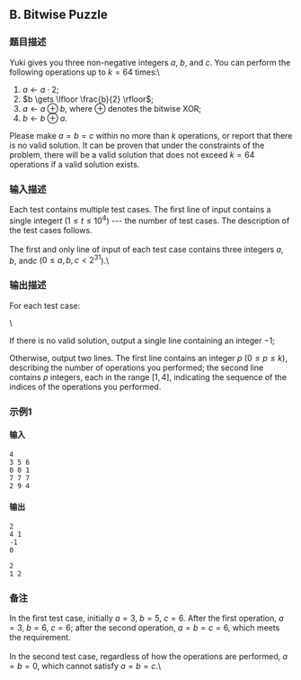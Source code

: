 ## B. Bitwise Puzzle

### 题目描述

<div>

Yuki gives you three non-negative integers $a$, $b$, and $c$. You can perform the following operations
up to $k = 64$ times:\

1.  $a \gets a \cdot 2$;
2.  $b \gets \lfloor \frac{b}{2} \rfloor$;
3.  $a \gets a \oplus b$, where $\oplus$ denotes the bitwise XOR;
4.  $b \gets b \oplus a$.

Please make $a = b = c$ within no more than $k$ operations, or report that there is no
valid solution. It can be proven that under the constraints of the
problem, there will be a valid solution that does not exceed $k = 64$ operations if a valid solution
exists.

</div>

### 输入描述

Each test contains multiple test cases. The first line of input contains
a single integer$t$ ($1 \leq t \leq 10^4$) --- the number of test
cases. The description of the test cases follows.\
\
The first and only line of input of each test case contains three
integers $a$, $b$,
and$c$ ($0 \leq a, b, c < 2^{31}$).\

### 输出描述

<div>

For each test case:

</div>

<div>

\

</div>

<div>

If there is no valid solution, output a single line containing an
integer $-1$;

</div>

<div>

Otherwise, output two lines. The first line contains an
integer $p$ ($0 \leq p \leq k$),
describing the number of operations you performed; the second line
contains $p$ integers, each in the
range $[1, 4]$, indicating the sequence of
the indices of the operations you performed.

</div>

### 示例1

#### 输入

```plain
4
3 5 6
0 0 1
7 7 7
2 9 4
```

#### 输出

```plain
2
4 1
-1
0

2
1 2
```

### 备注

In the first test case, initially $a = 3$, $b = 5$, $c = 6$.
After the first operation, $a = 3$, $b = 6$, $c = 6$;
after the second operation, $a = b = c = 6$,
which meets the requirement.\
\
In the second test case, regardless of how the operations are performed, $a = b = 0$, which cannot satisfy $a = b = c$.\

